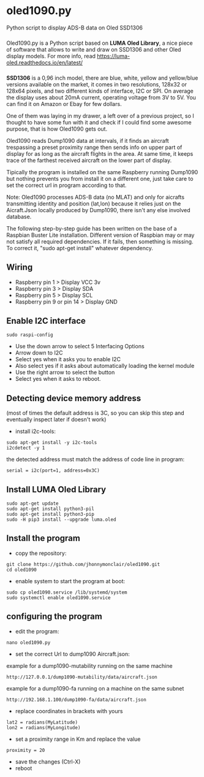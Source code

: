 # oled1090.py
Python script to display ADS-B data on Oled SSD1306
###
Oled1090.py is a Python script based on <b>LUMA Oled Library</b>, a nice piece of software that allows to write and draw
on SSD1306 and other Oled display models. For more info, read https://luma-oled.readthedocs.io/en/latest/
###
<b>SSD1306</b> is a 0,96 inch model, there are blue, white, yellow and yellow/blue versions available on the market,
it comes in two resolutions, 128x32 or 128x64 pixels, and two different kinds of interface, I2C or SPI.
On average the display uses about 20mA current, operating voltage from 3V to 5V.
You can find it on Amazon or Ebay for few dollars.
  
One of them was laying in my drawer, a left over of a previous project, so I thought to have some fun
with it and check if I could find some awesome purpose, that is how Oled1090 gets out.

Oled1090 reads Dump1090 data at intervals, if it finds an aircraft trespassing a preset proximity range then
sends info on upper part of display for as long as the aircraft flights in the area. At same time, it keeps trace of the
farthest received aircraft on the lower part of display.

Tipically the program is installed on the same Raspberry running Dump1090 but nothing prevents you from install
it on a different one, just take care to set the correct url in program according to that.   

Note: Oled1090 processes ADS-B data (no MLAT) and only for aicrafts transmitting identity and position (lat,lon)
because it relies just on the Aicraft.Json locally produced by Dump1090, there isn't any else involved database.

The following step-by-step guide has been written on the base of a Raspbian Buster Lite installation.
Different version of Raspbian may or may not satisfy all required dependencies.
If it fails, then something is missing.
To correct it, "sudo apt-get install" whatever dependency.

Wiring
-------

- Raspberry pin 1 > Display VCC 3v
- Raspberry pin 3 > Display SDA
- Raspberry pin 5 > Display SCL
- Raspberry pin 9 or pin 14 > Display GND


Enable I2C interface
-------

```
sudo raspi-config
```
- Use the down arrow to select 5 Interfacing Options
- Arrow down to I2C
- Select yes when it asks you to enable I2C
- Also select yes if it asks about automatically loading the kernel module
- Use the right arrow to select the <Finish> button
- Select yes when it asks to reboot.


Detecting device memory address
-------
(most of times the default address is 3C, so you can skip this step and eventually inspect later if doesn't work)

- install i2c-tools:
```
sudo apt-get install -y i2c-tools
i2cdetect -y 1
```
the detected address must match the address of code line in program:
```
serial = i2c(port=1, address=0x3C)
```


Install LUMA Oled Library
-------

```
sudo apt-get update
sudo apt-get install python3-pil
sudo apt-get install python3-pip
sudo -H pip3 install --upgrade luma.oled
```


Install the program
-------

- copy the repository: 
```
git clone https://github.com/jhonnymonclair/oled1090.git
cd oled1090
```
- enable system to start the program at boot:
```
sudo cp oled1090.service /lib/systemd/system
sudo systemctl enable oled1090.service
```


configuring the program
-------

- edit the program:
```
nano oled1090.py
```
- set the correct Url to dump1090 Aircraft.json:

example for a dump1090-mutability running on the same machine
 ```
 http://127.0.0.1/dump1090-mutability/data/aircraft.json
 ```
example for a dump1090-fa running on a machine on the same subnet
```
http://192.168.1.100/dump1090-fa/data/aircraft.json
```
- replace coordinates in brackets with yours
```
lat2 = radians(MyLatitude)
lon2 = radians(MyLongitude)
```
- set a proximity range in Km and replace the value
```
proximity = 20
```
- save the changes (Ctrl-X) 
- reboot

